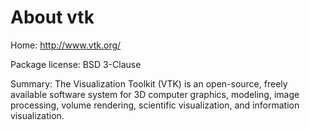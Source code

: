About vtk
=========

Home: http://www.vtk.org/

Package license: BSD 3-Clause

Summary: The Visualization Toolkit (VTK) is an open-source, freely available software system for 3D computer graphics, modeling, image processing, volume rendering, scientific visualization, and information visualization.
